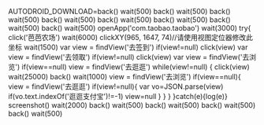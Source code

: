 AUTODROID_DOWNLOAD=back()
wait(500)
back()
wait(500)
back()
wait(500)
back()
wait(500)
back()
wait(500)
back()
wait(500)
back()
wait(500)
back()
wait(500)
openApp('com.taobao.taobao')
wait(3000)
try{
click('芭芭农场')
wait(6000)
clickXY(965, 1647, 74)//请使用视图定位器修改此坐标
wait(1500)
var view = findView('去签到')
if(view!=null)
  click(view)
var view = findView('去领取')
if(view!=null)
  click(view)
var view = findView('去浏览')
if(view==null)
  view = findView('去逛逛')
while(view!=null) {
 click(view)
 wait(25000)
 back()
 wait(1000)
 view = findView('去浏览')
  if(view==null){
    view = findView('去逛逛')
  if(view!=null){
    var vo=JSON.parse(view)
    if(vo.text.indexOf('逛逛支付宝')!=-1)
       view=null
    }
  }
} 
}catch(e){log(e)}
screenshot()
wait(2000)
back()
wait(500)
back()
wait(500)
back()
wait(500)
back()
wait(500)

